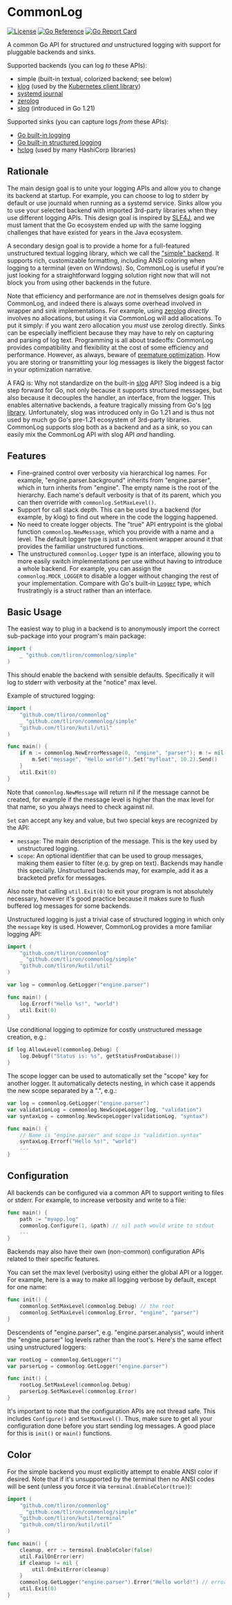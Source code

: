 CommonLog
=========

[![License](https://img.shields.io/badge/License-Apache%202.0-blue.svg)](https://opensource.org/licenses/Apache-2.0)
[![Go Reference](https://pkg.go.dev/badge/github.com/tliron/commonlog.svg)](https://pkg.go.dev/github.com/tliron/commonlog)
[![Go Report Card](https://goreportcard.com/badge/github.com/tliron/commonlog)](https://goreportcard.com/report/github.com/tliron/commonlog)

A common Go API for structured *and* unstructured logging with support for pluggable backends
and sinks.

Supported backends (you can log *to* these APIs):

* simple (built-in textual, colorized backend; see below)
* [klog](https://github.com/kubernetes/klog) (used by the [Kubernetes client library](https://github.com/kubernetes/client-go/))
* [systemd journal](https://www.freedesktop.org/software/systemd/man/systemd-journald.service.html)
* [zerolog](https://github.com/rs/zerolog)
* [slog](https://pkg.go.dev/log/slog) (introduced in Go 1.21)

Supported sinks (you can capture logs *from* these APIs):

* [Go built-in logging](https://pkg.go.dev/log)
* [Go built-in structured logging](https://pkg.go.dev/log/slog)
* [hclog](https://github.com/hashicorp/go-hclog) (used by many HashiCorp libraries)

Rationale
---------

The main design goal is to unite your logging APIs and allow you to change its backend at startup. For example,
you can choose to log to stderr by default or use journald when running as a systemd service. Sinks allow
you to use your selected backend with imported 3rd-party libraries when they use different logging APIs. This
design goal is inspired by [SLF4J](https://www.slf4j.org/), and we must lament that the Go ecosystem ended up
with the same logging challenges that have existed for years in the Java ecosystem.

A secondary design goal is to provide a home for a full-featured unstructured textual logging library, which we
call the ["simple" backend](simple/). It supports rich, customizable formatting, including ANSI coloring when
logging to a terminal (even on Windows). So, CommonLog is useful if you're just looking for a straightforward
logging solution right now that will not block you from using other backends in the future.

Note that efficiency and performance are *not* in themselves design goals for CommonLog, and indeed there is
always some overhead involved in wrapper and sink implementations. For example, using
[zerolog](https://github.com/rs/zerolog) *directly* involves no allocations, but using it via CommonLog will add
allocations. To put it simply: if you want zero allocation you *must* use zerolog directly. Sinks can be especially
inefficient because they may have to rely on capturing and parsing of log text. Programming is all about tradeoffs:
CommonLog provides compatibility and flexibility at the cost of some efficiency and performance. However,
as always, beware of [premature optimization](https://wiki.c2.com/?PrematureOptimization). How you are storing
or transmitting your log messages is likely the biggest factor in your optimization narrative.

A FAQ is: Why not standardize on the built-in [slog](https://pkg.go.dev/log/slog) API? Slog indeed is a big
step forward for Go, not only because it supports structured messages, but also because it decouples the
handler, an interface, from the logger. This enables alternative backends, a feature tragically missing from
Go's [log library](https://pkg.go.dev/log). Unfortunately, slog was introduced only in Go 1.21 and is thus
not used by much go Go's pre-1.21 ecosystem of 3rd-party libraries. CommonLog supports slog both as a backend
and as a sink, so you can easily mix the CommonLog API with slog API *and* handling.

Features
--------

* Fine-grained control over verbosity via hierarchical log names. For example, "engine.parser.background"
  inherits from "engine.parser", which in turn inherits from "engine". The empty name is the root of the
  hierarchy. Each name's default verbosity is that of its parent, which you can then override with
  `commonlog.SetMaxLevel()`.
* Support for call stack depth. This can be used by a backend (for example, by klog) to find out where in
  the code the logging happened.
* No need to create logger objects. The "true" API entrypoint is the global function `commonlog.NewMessage`,
  which you provide with a name and a level. The default logger type is just a convenient wrapper around it
  that provides the familiar unstructured functions.
* The unstructured `commonlog.Logger` type is an interface, allowing you to more easily switch implementations
  per use without having to introduce a whole backend. For example, you can assign the `commonlog.MOCK_LOGGER`
  to disable a logger without changing the rest of your implementation. Compare with Go's built-in
  [`Logger`](https://pkg.go.dev/log#Logger) type, which frustratingly is a struct rather than an interface.

Basic Usage
-----------

The easiest way to plug in a backend is to anonymously import the correct sub-package into your program's
main package:

```go
import (
    _ "github.com/tliron/commonlog/simple"
)
```

This should enable the backend with sensible defaults. Specifically it will log to stderr with verbosity at
the "notice" max level.

Example of structured logging:

```go
import (
    "github.com/tliron/commonlog"
    _ "github.com/tliron/commonlog/simple"
    "github.com/tliron/kutil/util"
)

func main() {
    if m := commonlog.NewErrorMessage(0, "engine", "parser"); m != nil {
        m.Set("message", "Hello world!").Set("myfloat", 10.2).Send()
    }
    util.Exit(0)
}
```

Note that `commonlog.NewMessage` will return nil if the message cannot be created, for example if
the message level is higher than the max level for that name, so you always need to check against nil.

`Set` can accept any key and value, but two special keys are recognized by the API:

* `message`: The main description of the message. This is the key used by unstructured logging.
* `scope`: An optional identifier that can be used to group messages, making them easier to filter
  (e.g. by grep on text). Backends may handle this specially. Unstructured backends may, for example,
  add it as a bracketed prefix for messages.

Also note that calling `util.Exit(0)` to exit your program is not absolutely necessary, however
it's good practice because it makes sure to flush buffered log messages for some backends.

Unstructured logging is just a trivial case of structured logging in which only the `message` key
is used. However, CommonLog provides a more familiar logging API:

```go
import (
    "github.com/tliron/commonlog"
    _ "github.com/tliron/commonlog/simple"
    "github.com/tliron/kutil/util"
)

var log = commonlog.GetLogger("engine.parser")

func main() {
    log.Errorf("Hello %s!", "world")
    util.Exit(0)
}
```

Use conditional logging to optimize for costly unstructured message creation, e.g.:

```go
if log.AllowLevel(commonlog.Debug) {
    log.Debugf("Status is: %s", getStatusFromDatabase())
}
```

The scope logger can be used to automatically set the "scope" key for another logger. It
automatically detects nesting, in which case it appends the new scope separated by a ".",
e.g.:

```go
var log = commonlog.GetLogger("engine.parser")
var validationLog = commonlog.NewScopeLogger(log, "validation")
var syntaxLog = commonlog.NewScopeLogger(validationLog, "syntax")

func main() {
    // Name is "engine.parser" and scope is "validation.syntax"
    syntaxLog.Errorf("Hello %s!", "world")
    ...
}
```

Configuration
-------------

All backends can be configured via a common API to support writing to files or stderr. For example, to increase
verbosity and write to a file:

```go
func main() {
    path := "myapp.log"
    commonlog.Configure(1, &path) // nil path would write to stdout
    ...
}
```

Backends may also have their own (non-common) configuration APIs related to their specific
features.

You can set the max level (verbosity) using either the global API or a logger. For
example, here is a way to make all logging verbose by default, except for one name:

```go
func init() {
    commonlog.SetMaxLevel(commonlog.Debug) // the root
    commonlog.SetMaxLevel(commonlog.Error, "engine", "parser")
}
```

Descendents of "engine.parser", e.g. "engine.parser.analysis", would inherit the
"engine.parser" log levels rather than the root's. Here's the same effect using unstructured
loggers:

```go
var rootLog = commonlog.GetLogger("")
var parserLog = commonlog.GetLogger("engine.parser")

func init() {
    rootLog.SetMaxLevel(commonlog.Debug)
    parserLog.SetMaxLevel(commonlog.Error)
}
```

It's important to note that the configuration APIs are not thread safe. This includes
`Configure()` and `SetMaxLevel()`. Thus, make sure to get all your configuration done before
you start sending log messages. A good place for this is `init()` or `main()` functions.

Color
-----

For the simple backend you must explicitly attempt to enable ANSI color if desired. Note that
if it's unsupported by the terminal then no ANSI codes will be sent (unless you force it via
`terminal.EnableColor(true)`):

```go
import (
    "github.com/tliron/commonlog"
    _ "github.com/tliron/commonlog/simple"
    "github.com/tliron/kutil/terminal"
    "github.com/tliron/kutil/util"
)

func main() {
    cleanup, err := terminal.EnableColor(false)
    util.FailOnError(err)
    if cleanup != nil {
        util.OnExitError(cleanup)
    }
    commonlog.GetLogger("engine.parser").Error("Hello world!") // errors are in red
    util.Exit(0)
}
```
